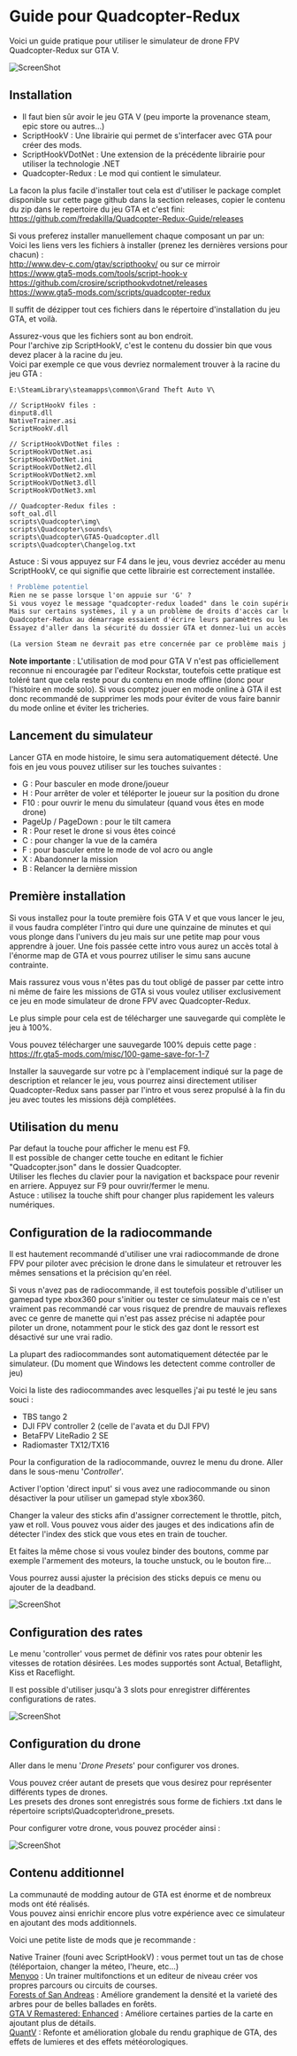 
# Guide pour Quadcopter-Redux

Voici un guide pratique pour utiliser le simulateur de drone FPV Quadcopter-Redux sur GTA V.

![ScreenShot](https://github.com/fredakilla/Quadcopter-Redux-Guide/blob/main/img/Quadcopter-Redux.jpg)


## Installation

- Il faut bien sûr avoir le jeu GTA V (peu importe la provenance steam, epic store ou autres...)
- ScriptHookV : Une librairie qui permet de s'interfacer avec GTA pour créer des mods.
- ScriptHookVDotNet : Une extension de la précédente librairie pour utiliser la technologie .NET
- Quadcopter-Redux : Le mod qui contient le simulateur.

La facon la plus facile d'installer tout cela est d'utiliser le package complet disponible sur cette page github dans la section releases, copier le contenu du zip dans le repertoire du jeu GTA et c'est fini:    
https://github.com/fredakilla/Quadcopter-Redux-Guide/releases

Si vous preferez installer manuellement chaque composant un par un:     
Voici les liens vers les fichiers à installer (prenez les dernières versions pour chacun) :   
http://www.dev-c.com/gtav/scripthookv/ ou sur ce mirroir https://www.gta5-mods.com/tools/script-hook-v   
https://github.com/crosire/scripthookvdotnet/releases   
https://www.gta5-mods.com/scripts/quadcopter-redux   

Il suffit de dézipper tout ces fichiers dans le répertoire d'installation du jeu GTA, et voilà.   

Assurez-vous que les fichiers sont au bon endroit.   
Pour l'archive zip ScriptHookV, c'est le contenu du dossier bin que vous devez placer à la racine du jeu.   
Voici par exemple ce que vous devriez normalement trouver à la racine du jeu GTA :   

```
E:\SteamLibrary\steamapps\common\Grand Theft Auto V\  

// ScriptHookV files :
dinput8.dll
NativeTrainer.asi
ScriptHookV.dll

// ScriptHookVDotNet files :
ScriptHookVDotNet.asi
ScriptHookVDotNet.ini
ScriptHookVDotNet2.dll
ScriptHookVDotNet2.xml
ScriptHookVDotNet3.dll
ScriptHookVDotNet3.xml

// Quadcopter-Redux files :
soft_oal.dll
scripts\Quadcopter\img\
scripts\Quadcopter\sounds\
scripts\Quadcopter\GTA5-Quadcopter.dll
scripts\Quadcopter\Changelog.txt
```

Astuce : Si vous appuyez sur F4 dans le jeu, vous devriez accéder au menu ScriptHookV, ce qui signifie que cette librairie est correctement installée.   

```diff
! Problème potentiel
Rien ne se passe lorsque l'on appuie sur 'G' ?
Si vous voyez le message "quadcopter-redux loaded" dans le coin supérieur gauche en entrant dans le jeu, tout va bien.
Mais sur certains systèmes, il y a un problème de droits d'accès car le dossier GTA peut être en lecture seule et ScriptHookV et
Quadcopter-Redux au démarrage essaient d'écrire leurs paramètres ou leurs fichiers journaux s'ils n'existent pas encore dans ce dossier.   
Essayez d'aller dans la sécurité du dossier GTA et donnez-lui un accès en écriture.

(La version Steam ne devrait pas etre concernée par ce problème mais j'ai eu un retour de ce probleme rencontré sur une versions du jeu provenant du Launcher de Rockstar Games. 
```

**Note importante** : L'utilisation de mod pour GTA V n'est pas officiellement reconnue ni encouragée par l'editeur Rockstar, toutefois cette pratique est toléré tant que cela reste pour du contenu en mode offline (donc pour l'histoire en mode solo). Si vous comptez jouer en mode online à GTA il est donc recommandé de supprimer les mods pour éviter de vous faire bannir du mode online et éviter les tricheries.

## Lancement du simulateur

Lancer GTA en mode histoire, le simu sera automatiquement détecté.
Une fois en jeu vous pouvez utiliser sur les touches suivantes :

- G : Pour basculer en mode drone/joueur
- H : Pour arrêter de voler et téléporter le joueur sur la position du drone
- F10 : pour ouvrir le menu du simulateur (quand vous êtes en mode drone)
- PageUp / PageDown : pour le tilt camera
- R : Pour reset le drone si vous êtes coincé
- C : pour changer la vue de la caméra
- F : pour basculer entre le mode de vol acro ou angle
- X : Abandonner la mission
- B : Relancer la dernière mission


## Première installation

Si vous installez pour la toute première fois GTA V et que vous lancer le jeu, il vous faudra compléter l'intro qui dure une quinzaine de minutes et qui vous plonge dans l'univers du jeu mais sur une petite map pour vous apprendre à jouer. Une fois passée cette intro vous aurez un accès total à l'énorme map de GTA et vous pourrez utiliser le simu sans aucune contrainte.

Mais rassurez vous vous n'êtes pas du tout obligé de passer par cette intro ni même de faire les missions de GTA si vous voulez utiliser exclusivement ce jeu en mode simulateur de drone FPV avec Quadcopter-Redux.

Le plus simple pour cela est de télécharger une sauvegarde qui complète le jeu à 100%.

Vous pouvez télécharger une sauvegarde 100% depuis cette page :   
https://fr.gta5-mods.com/misc/100-game-save-for-1-7

Installer la sauvegarde sur votre pc à l'emplacement indiqué sur la page de description et relancer le jeu, vous pourrez ainsi directement utiliser Quadcopter-Redux sans passer par l'intro et vous serez propulsé à la fin du jeu avec toutes les missions déjà complétées.

## Utilisation du menu

Par defaut la touche pour afficher le menu est F9.    
Il est possible de changer cette touche en editant le fichier "Quadcopter.json" dans le dossier Quadcopter.   
Utiliser les fleches du clavier pour la navigation et backspace pour revenir en arriere. Appuyez sur F9 pour ouvrir/fermer le menu.   
Astuce : utilisez la touche shift pour changer plus rapidement les valeurs numériques.   


## Configuration de la radiocommande

Il est hautement recommandé d'utiliser une vrai radiocommande de drone FPV pour piloter avec précision le drone dans le simulateur et retrouver les mêmes sensations et la précision qu'en réel. 

Si vous n'avez pas de radiocommande, il est toutefois possible d'utiliser un gamepad type xbox360 pour s'initier ou tester ce simulateur mais ce n'est vraiment pas recommandé car vous risquez de prendre de mauvais reflexes avec ce genre de manette qui n'est pas assez précise ni adaptée pour piloter un drone, notamment pour le stick des gaz dont le ressort est désactivé sur une vrai radio.

La plupart des radiocommandes sont automatiquement détectée par le simulateur. (Du moment que Windows les detectent comme controller de jeu)

Voici la liste des radiocommandes avec lesquelles j'ai pu testé le jeu sans souci :
- TBS tango 2
- DJI FPV controller 2 (celle de l'avata et du DJI FPV)
- BetaFPV LiteRadio 2 SE
- Radiomaster TX12/TX16

Pour la configuration de la radiocommande, ouvrez le menu du drone.
Aller dans le sous-menu '*Controller*'.

Activer l'option 'direct input' si vous avez une radiocommande ou sinon désactiver la pour utiliser un gamepad style xbox360.

Changer la valeur des sticks afin d'assigner correctement le throttle, pitch, yaw et roll. Vous pouvez vous aider des jauges et des indications afin de détecter l'index des stick que vous etes en train de toucher.

Et faites la même chose si vous voulez binder des boutons, comme par exemple l'armement des moteurs, la touche unstuck, ou le bouton fire...

Vous pourrez aussi ajuster la précision des sticks depuis ce menu ou ajouter de la deadband.

![ScreenShot](https://github.com/fredakilla/Quadcopter-Redux-Guide/blob/main/img/Controller.jpg)


## Configuration des rates

Le menu 'controller' vous permet de définir vos rates pour obtenir les vitesses de rotation désirées.
Les modes supportés sont Actual, Betaflight, Kiss et Raceflight.

Il est possible d'utiliser jusqu'à 3 slots pour enregistrer différentes configurations de rates.


![ScreenShot](https://github.com/fredakilla/Quadcopter-Redux-Guide/blob/main/img/Rates2.jpg)

## Configuration du drone

Aller dans le menu '*Drone Presets*' pour configurer vos drones.

Vous pouvez créer autant de presets que vous desirez pour représenter différents types de drones.   
Les presets des drones sont enregistrés sous forme de fichiers .txt dans le répertoire scripts\Quadcopter\drone_presets.

Pour configurer votre drone, vous pouvez procéder ainsi :

![ScreenShot](https://github.com/fredakilla/Quadcopter-Redux-Guide/blob/main/img/DronePreset.jpg)


## Contenu additionnel

La communauté de modding autour de GTA est énorme et de nombreux mods ont été réalisés.   
Vous pouvez ainsi enrichir encore plus votre expérience avec ce simulateur en ajoutant des mods additionnels.   

Voici une petite liste de mods que je recommande :

Native Trainer (founi avec ScriptHookV) : vous permet tout un tas de chose (téléportaion, changer la méteo, l'heure, etc...)   
[Menyoo](https://www.gta5-mods.com/scripts/menyoo-pc-sp) : Un trainer multifonctions et un editeur de niveau créer vos propres parcours ou circuits de courses.   
[Forests of San Andreas](https://www.gta5-mods.com/maps/forests-of-san-andreas-revised) : Améliore grandement la densité et la varieté des arbres pour de belles ballades en forêts.   
[GTA V Remastered: Enhanced](https://www.gta5-mods.com/maps/gta-v-remastered-enhanced) : Améliore certaines parties de la carte en ajoutant plus de détails.   
[QuantV](https://www.gtainside.com/en/gta5/mods/119996-quantv-2-1-4) : Refonte et amélioration globale du rendu graphique de GTA, des effets de lumieres et des effets météorologiques.    
